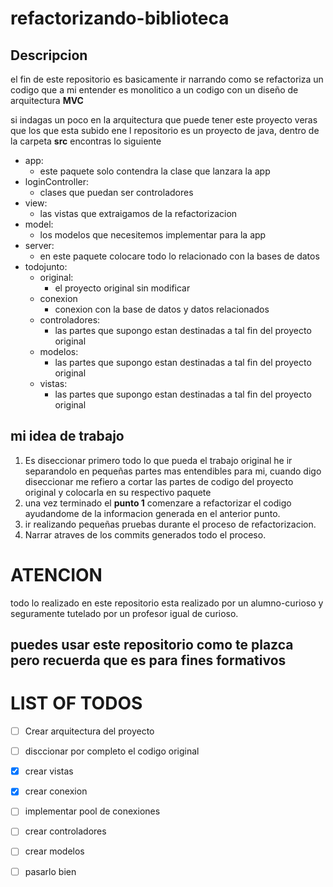 # refactorizando-biblioteca
## Descripcion
el fin de este repositorio es basicamente ir narrando como se refactoriza un codigo que a mi entender es monolitico a un codigo con un diseño de arquitectura **MVC**

si indagas un poco en la arquitectura que puede tener este proyecto veras que los que esta subido ene l repositorio es un proyecto de java, dentro de la carpeta **src**
encontras lo siguiente

- app:
  - este paquete solo contendra la clase que lanzara la app
- loginController:
  - clases que puedan ser controladores
- view:
  - las vistas que extraigamos de la refactorizacion
- model:
  - los modelos que necesitemos implementar para la app
- server:
  - en este paquete colocare todo lo relacionado con la bases de datos
- todojunto:
  - original:
    - el proyecto original sin modificar
  - conexion
    - conexion con la base de datos y datos relacionados
  - controladores:
    - las partes que supongo estan destinadas a tal fin del proyecto original
  - modelos:
    - las partes que supongo estan destinadas a tal fin del proyecto original
  - vistas:
    - las partes que supongo estan destinadas a tal fin del proyecto original
    
## mi idea de trabajo
1. Es diseccionar primero todo lo que pueda el trabajo original he ir separandolo en pequeñas partes mas entendibles para mi, cuando digo diseccionar me refiero a cortar las partes de codigo del proyecto original y colocarla en su respectivo paquete
2. una vez terminado el **punto 1** comenzare a refactorizar el codigo ayudandome de la informacion generada en el anterior punto.
3. ir realizando pequeñas pruebas durante el proceso de refactorizacion.
4. Narrar atraves de los commits generados todo el proceso.

# ATENCION
todo lo realizado en este repositorio esta realizado por un alumno-curioso y seguramente tutelado por un profesor igual de curioso.

## puedes usar este repositorio como te plazca pero recuerda que es para fines formativos

# LIST OF TODOS

- [ ] Crear arquitectura del proyecto
- [ ] disccionar por completo el codigo original
- [x] crear vistas
- [x] crear conexion
- [ ] implementar pool de conexiones
- [ ] crear controladores
- [ ] crear modelos
- [ ] pasarlo bien
  
